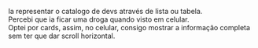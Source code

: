 Ia representar o catalogo de devs através de lista ou tabela.  
Percebi que ia ficar uma droga quando visto em celular.  
Optei por cards, assim, no celular, consigo mostrar a informação completa sem ter que dar scroll horizontal.
